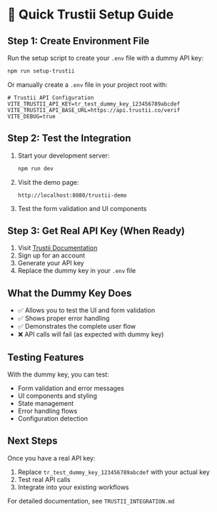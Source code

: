 # 🚀 Quick Trustii Setup Guide

## Step 1: Create Environment File

Run the setup script to create your `.env` file with a dummy API key:

```bash
npm run setup-trustii
```

Or manually create a `.env` file in your project root with:

```env
# Trustii API Configuration
VITE_TRUSTII_API_KEY=tr_test_dummy_key_123456789abcdef
VITE_TRUSTII_API_BASE_URL=https://api.trustii.co/verif
VITE_DEBUG=true
```

## Step 2: Test the Integration

1. Start your development server:
   ```bash
   npm run dev
   ```

2. Visit the demo page:
   ```
   http://localhost:8080/trustii-demo
   ```

3. Test the form validation and UI components

## Step 3: Get Real API Key (When Ready)

1. Visit [Trustii Documentation](https://docs.trustii.co/verif/docs/api/human-resources)
2. Sign up for an account
3. Generate your API key
4. Replace the dummy key in your `.env` file

## What the Dummy Key Does

- ✅ Allows you to test the UI and form validation
- ✅ Shows proper error handling
- ✅ Demonstrates the complete user flow
- ❌ API calls will fail (as expected with dummy key)

## Testing Features

With the dummy key, you can test:
- Form validation and error messages
- UI components and styling
- State management
- Error handling flows
- Configuration detection

## Next Steps

Once you have a real API key:
1. Replace `tr_test_dummy_key_123456789abcdef` with your actual key
2. Test real API calls
3. Integrate into your existing workflows

For detailed documentation, see `TRUSTII_INTEGRATION.md` 